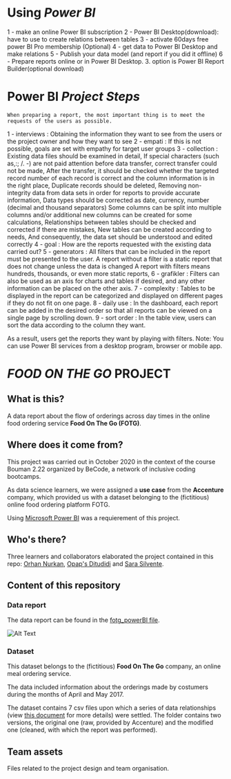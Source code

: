 # Using _Power BI_

1 - make an online Power BI subscription
2 - Power BI Desktop(download): have to use to create relations between tables
3 - activate 60days free power BI Pro membership (Optional)
4 - get data to Power BI Desktop and make relations
5 - Publish your data model (and report if you did it offline)
6 - Prepare reports online or in Power BI Desktop. 3. option is Power BI Report Builder(optional download)


# Power BI _Project Steps_

	When preparing a report, the most important thing is to meet the requests of the users as possible.
1 - interviews 	: Obtaining the information they want to see from the users or the project owner and how they want to see
2 - empati 	: If this is not possible, goals are set with empathy for target user groups
3 - collection	: Existing data files should be examined in detail,
	If special characters (such as,:; /. -) are not paid attention before data transfer, correct transfer could not be made,
	After the transfer, it should be checked whether the targeted record number of each record is correct and the column information is in the right place,
	Duplicate records should be deleted,
	Removing non-integrity data from data sets in order for reports to provide accurate information,
	Data types should be corrected as date, currency, number (decimal and thousand separators)
	Some columns can be split into multiple columns and/or additional new columns can be created for some calculations,
	Relationships between tables should be checked and corrected if there are mistakes,
	New tables can be created according to needs,
	And consequently, the data set should be understood and edited correctly
4 - goal	: How are the reports requested with the existing data carried out?
5 - generators	: All filters that can be included in the report must be presented to the user.
	A report without a filter is a static report that does not change unless the data is changed
	A report with filters means hundreds, thousands, or even more static reports,
6 - grafikler	: Filters can also be used as an axis for charts and tables if desired, and any other information can be placed on the other axis.
7 - complexity	: Tables to be displayed in the report can be categorized and displayed on different pages if they do not fit on one page.
8 - daily use	: In the dashboard, each report can be added in the desired order so that all reports can be viewed on a single page by scrolling down.
9 - sort order	: In the table view, users can sort the data according to the column they want.

As a result, users get the reports they want by playing with filters.
Note: You can use Power BI services from a desktop program, browser or mobile app.

# _FOOD ON THE GO_ PROJECT

## What is this?

A data report about the flow of orderings across day times in the online food ordering service **Food On The Go (FOTG)**. 
## Where does it come from?

This project was carried out in October 2020 in the context of the course Bouman 2.22 organized by BeCode, a network of inclusive coding bootcamps.

As data science learners, we were assigned a **use case** from the **Accenture** company, which provided us with a dataset belonging to the (fictitious) online food ordering platform FOTG. 

Using [Microsoft Power BI](https://powerbi.microsoft.com/en-us/) was a requierement of this project.

## Who's there?

Three learners and collaborators elaborated the project contained in this repo: [Orhan Nurkan](https://github.com/orhannurkan), [Opap's Ditudidi](https://github.com/Cassik6) and [Sara Silvente](https://github.com/silventesa).

## Content of this repository

### Data report

The data report can be found in the [fotg_powerBI file](https://github.com/silventesa/accenture_usecase/blob/master/fotg_powerBI.pdf).

![Alt Text](https://github.com/silventesa/accenture_usecase/blob/master/team_assets/Report1.gif)

### Dataset

This dataset belongs to the (fictitious) **Food On The Go** company, an online meal ordering service. 

The data included information about the orderings made by costumers during the months of April and May 2017.

The dataset contains 7 csv files upon which a series of data relationships (view [this document](https://github.com/silventesa/accenture_usecase/blob/master/fotg_powerBI.pdf) for more details) were settled. The folder contains two versions, the original one (raw, provided by Accenture) and the modified one (cleaned, with which the report was performed). 

## Team assets

Files related to the project design and team organisation.
